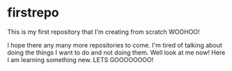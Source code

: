 # firstrepo
This is my first repository that I'm creating from scratch WOOHOO!

I hope there any many more repositories to come.  I'm tired of talking about doing the things I want to do and not doing them.  Well look at me now! Here I am learning something new. LETS GOOOOOOOO!

